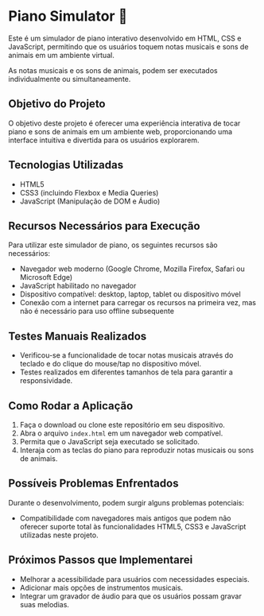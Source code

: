 # Piano Simulator 🎹

Este é um simulador de piano interativo desenvolvido em HTML, CSS e JavaScript, permitindo que os usuários toquem notas musicais e sons de animais em um ambiente virtual.

As notas musicais e os sons de animais, podem ser executados individualmente ou simultaneamente.

## Objetivo do Projeto

O objetivo deste projeto é oferecer uma experiência interativa de tocar piano e sons de animais em um ambiente web, proporcionando uma interface intuitiva e divertida para os usuários explorarem.

## Tecnologias Utilizadas

- HTML5
- CSS3 (incluindo Flexbox e Media Queries)
- JavaScript (Manipulação de DOM e Áudio)

## Recursos Necessários para Execução

Para utilizar este simulador de piano, os seguintes recursos são necessários:

- Navegador web moderno (Google Chrome, Mozilla Firefox, Safari ou Microsoft Edge)
- JavaScript habilitado no navegador
- Dispositivo compatível: desktop, laptop, tablet ou dispositivo móvel
- Conexão com a internet para carregar os recursos na primeira vez, mas não é necessário para uso offline subsequente

## Testes Manuais Realizados

- Verificou-se a funcionalidade de tocar notas musicais através do teclado e do clique do mouse/tap no dispositivo móvel.
- Testes realizados em diferentes tamanhos de tela para garantir a responsividade.

## Como Rodar a Aplicação

1. Faça o download ou clone este repositório em seu dispositivo.
2. Abra o arquivo `index.html` em um navegador web compatível.
3. Permita que o JavaScript seja executado se solicitado.
4. Interaja com as teclas do piano para reproduzir notas musicais ou sons de animais.

## Possíveis Problemas Enfrentados

Durante o desenvolvimento, podem surgir alguns problemas potenciais:

- Compatibilidade com navegadores mais antigos que podem não oferecer suporte total às funcionalidades HTML5, CSS3 e JavaScript utilizadas neste projeto.

## Próximos Passos que Implementarei

- Melhorar a acessibilidade para usuários com necessidades especiais.
- Adicionar mais opções de instrumentos musicais.
- Integrar um gravador de áudio para que os usuários possam gravar suas melodias.
